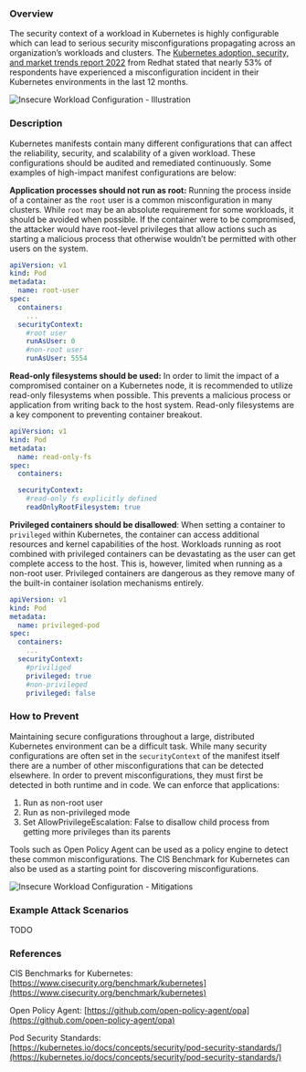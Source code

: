 ### Overview

The security context of a workload in Kubernetes is highly configurable which can lead to serious security misconfigurations propagating across an organization’s workloads and clusters. The [Kubernetes adoption, security, and market trends report 2022](https://www.redhat.com/en/resources/kubernetes-adoption-security-market-trends-overview) from Redhat stated that nearly 53% of respondents have experienced a misconfiguration incident in their Kubernetes environments in the last 12 months.

![Insecure Workload Configuration - Illustration](/assets/images/K01-2022.gif)

### Description

Kubernetes manifests contain many different configurations that can affect the reliability, security, and scalability of a given workload. These configurations should be audited and remediated continuously. Some examples of high-impact manifest configurations are below:

**Application processes should not run as root:** Running the process inside of a container as the `root` user is a common misconfiguration in many clusters. While `root` may be an absolute requirement for some workloads, it should be avoided when possible. If the container were to be compromised, the attacker would have root-level privileges that allow actions such as starting a malicious process that otherwise wouldn’t be permitted with other users on the system.

```yaml
apiVersion: v1  
kind: Pod  
metadata:  
  name: root-user
spec:  
  containers:  
	...
  securityContext:  
    #root user
    runAsUser: 0
	#non-root user
	runAsUser: 5554
```

**Read-only filesystems should be used:** In order to limit the impact of a compromised container on a Kubernetes node, it is recommended to utilize read-only filesystems when possible. This prevents a malicious process or application from writing back to the host system. Read-only filesystems are a key component to preventing container breakout.

```yaml
apiVersion: v1  
kind: Pod  
metadata:  
  name: read-only-fs
spec:  
  containers:  

  securityContext:  
	#read-only fs explicitly defined
    readOnlyRootFilesystem: true
```

**Privileged containers should be disallowed**: When setting a container to `privileged` within Kubernetes, the container can access additional resources and kernel capabilities of the host. Workloads running as root combined with privileged containers can be devastating as the user can get complete access to the host. This is, however, limited when running as a non-root user. Privileged containers are dangerous as they remove many of the built-in container isolation mechanisms entirely.

```yaml
apiVersion: v1  
kind: Pod  
metadata:  
  name: privileged-pod
spec:  
  containers:  
	...
  securityContext:  
    #priviliged 
    privileged: true
	#non-privileged 
	privileged: false
```

### How to Prevent

Maintaining secure configurations throughout a large, distributed Kubernetes environment can be a difficult task. While many security configurations are often set in the `securityContext` of the manifest itself there are a number of other misconfigurations that can be detected elsewhere. In order to prevent misconfigurations, they must first be detected in both runtime and in code. We can enforce that applications:

1. Run as non-root user
2. Run as non-privileged mode
3. Set AllowPrivilegeEscalation: False to disallow child process from getting more privileges than its parents

Tools such as Open Policy Agent can be used as a policy engine to detect these common misconfigurations. The CIS Benchmark for Kubernetes can also be used as a starting point for discovering misconfigurations.


![Insecure Workload Configuration - Mitigations](/assets/images/K01-2022-mitigation.gif)


### Example Attack Scenarios

TODO

### References

CIS Benchmarks for Kubernetes: [https://www.cisecurity.org/benchmark/kubernetes](https://www.cisecurity.org/benchmark/kubernetes)

Open Policy Agent: [https://github.com/open-policy-agent/opa](https://github.com/open-policy-agent/opa)

Pod Security Standards: [https://kubernetes.io/docs/concepts/security/pod-security-standards/](https://kubernetes.io/docs/concepts/security/pod-security-standards/)
